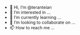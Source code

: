 - 👋 Hi, I’m @teranteian
- 👀 I’m interested in ...
- 🌱 I’m currently learning ...
- 💞️ I’m looking to collaborate on ...
- 📫 How to reach me ...

<!---
teranteian/teranteian is a ✨ special ✨ repository because its `README.md` (this file) appears on your GitHub profile.
You can click the Preview link to take a look at your changes.
--->
